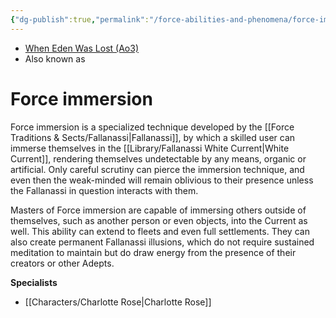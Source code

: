```yaml
---
{"dg-publish":true,"permalink":"/force-abilities-and-phenomena/force-immersion/","tags":["universal","forcepower"],"dgHomeLink":false}
---
```


- [When Eden Was Lost (Ao3)](https://archiveofourown.org/works/19334440/chapters/45992584)
- Also known as
# Force immersion
Force immersion is a specialized technique developed by the [[Force Traditions & Sects/Fallanassi\|Fallanassi]], by which a skilled user can immerse themselves in the [[Library/Fallanassi White Current\|White Current]], rendering themselves undetectable by any means, organic or artificial. Only careful scrutiny can pierce the immersion technique, and even then the weak-minded will remain oblivious to their presence unless the Fallanassi in question interacts with them. 

Masters of Force immersion are capable of immersing others outside of themselves, such as another person or even objects, into the Current as well. This ability can extend to fleets and even full settlements. They can also create permanent Fallanassi illusions, which do not require sustained meditation to maintain but do draw energy from the presence of their creators or other Adepts. 

**Specialists**
- [[Characters/Charlotte Rose\|Charlotte Rose]]